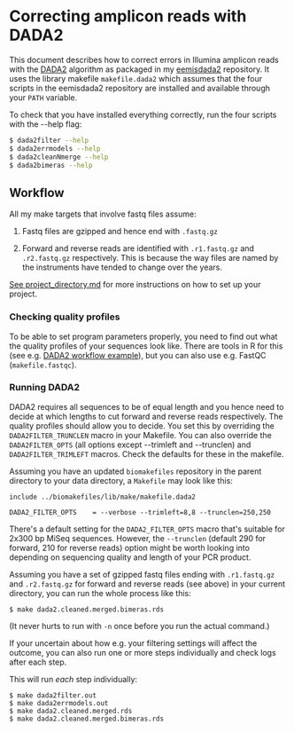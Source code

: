 # Correcting amplicon reads with DADA2

This document describes how to correct errors in Illumina amplicon reads with the 
[DADA2](http://benjjneb.github.io/dada2/) algorithm as packaged in my
[eemisdada2](https://github.com/erikrikarddaniel/eemisdada2) repository. It uses
the library makefile `makefile.dada2` which assumes that the four scripts in the
eemisdada2 repository are installed and available through your `PATH` variable.

To check that you have installed everything correctly, run the four scripts with 
the --help flag:

```bash
$ dada2filter --help
$ dada2errmodels --help
$ dada2cleanNmerge --help
$ dada2bimeras --help
```

## Workflow

All my make targets that involve fastq files assume:

1. Fastq files are gzipped and hence end with `.fastq.gz`

2. Forward and reverse reads are identified with `.r1.fastq.gz` and
`.r2.fastq.gz` respectively. This is because the way files are named by the 
instruments have tended to change over the years.

[See project_directory.md](project_directory.md) for more instructions on how
to set up your project.

### Checking quality profiles

To be able to set program parameters properly, you need to find out what the 
quality profiles of your sequences look like. There are tools in R for this (see
e.g. [DADA2 workflow example](http://benjjneb.github.io/dada2/tutorial.html)), but
you can also use e.g. FastQC (`makefile.fastqc`).

### Running DADA2

DADA2 requires all sequences to be of equal length and you hence need to decide at which
lengths to cut forward and reverse reads respectively. The quality profiles should allow 
you to decide. You set this by overriding the `DADA2FILTER_TRUNCLEN` macro in your Makefile.
You can also override the `DADA2FILTER_OPTS` (all options except --trimleft and --trunclen)
and `DADA2FILTER_TRIMLEFT` macros. Check the defaults for these in the makefile.

Assuming you have an updated `biomakefiles` repository in the parent directory to your
data directory, a `Makefile` may look like this:

```make
include ../biomakefiles/lib/make/makefile.dada2

DADA2_FILTER_OPTS    = --verbose --trimleft=8,8 --trunclen=250,250
```

There's a default setting for the `DADA2_FILTER_OPTS` macro that's suitable for
2x300 bp MiSeq sequences. However, the `--trunclen` (default 290 for forward,
210 for reverse reads) option might be worth looking into depending on
sequencing quality and length of your PCR product.

Assuming you have a set of gzipped fastq files ending with `.r1.fastq.gz` and
`.r2.fastq.gz` for forward and reverse reads (see above) in your current 
directory, you can run the whole process like this:

```
$ make dada2.cleaned.merged.bimeras.rds
```

(It never hurts to run with `-n` once before you run the actual command.)

If your uncertain about how e.g. your filtering settings will affect the 
outcome, you can also run one or more steps individually and check logs after
each step.

This will run *each* step individually:

```
$ make dada2filter.out
$ make dada2errmodels.out
$ make dada2.cleaned.merged.rds
$ make dada2.cleaned.merged.bimeras.rds
```
